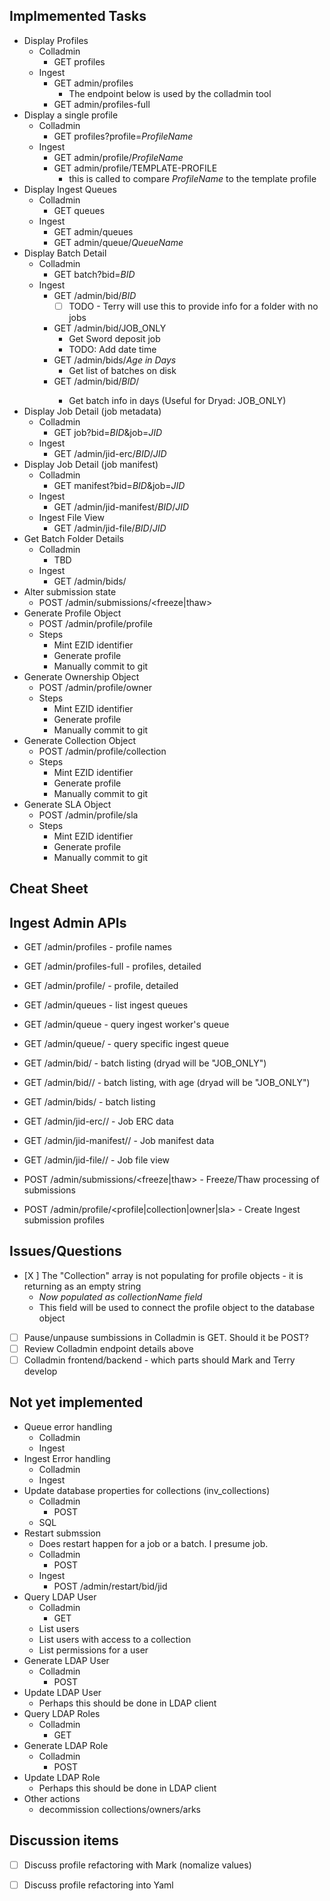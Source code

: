 ## Implmemented Tasks
- Display Profiles
  - Colladmin 
    - GET profiles
  - Ingest
    - GET admin/profiles 
      - The endpoint below is used by the colladmin tool
    - GET admin/profiles-full
- Display a single profile
  - Colladmin
    - GET profiles?profile=*ProfileName*
  - Ingest
    - GET admin/profile/*ProfileName*
    - GET admin/profile/TEMPLATE-PROFILE
      - this is called to compare *ProfileName* to the template profile
- Display Ingest Queues
  - Colladmin
    - GET queues
  - Ingest
    - GET admin/queues
    - GET admin/queue/*QueueName*
- Display Batch Detail
  - Colladmin
    - GET batch?bid=*BID*
  - Ingest
    - GET /admin/bid/*BID*
      - [ ] TODO - Terry will use this to provide info for a folder with no jobs 
    - GET /admin/bid/JOB_ONLY
      - Get Sword deposit job
      - TODO: Add date time 
    - GET /admin/bids/*Age in Days*
      - Get list of batches on disk
    - GET /admin/bid/*BID*/<age in days>
      - Get batch info in days (Useful for Dryad: JOB_ONLY)
- Display Job Detail (job metadata)
  - Colladmin
    - GET job?bid=*BID*&job=*JID*
  - Ingest
    - GET /admin/jid-erc/*BID*/*JID*
- Display Job Detail (job manifest)
  - Colladmin
    - GET manifest?bid=*BID*&job=*JID*
  - Ingest
    - GET /admin/jid-manifest/*BID*/*JID*
  - Ingest File View
    - GET /admin/jid-file/*BID*/*JID*
- Get Batch Folder Details
  - Colladmin
    - TBD
  - Ingest
    - GET /admin/bids/<age in days> 
- Alter submission state
    - POST /admin/submissions/<freeze|thaw> 
- Generate Profile Object
  - POST /admin/profile/profile
  - Steps
    - Mint EZID identifier
    - Generate profile
    - Manually commit to git
- Generate Ownership Object
  - POST /admin/profile/owner
  - Steps
    - Mint EZID identifier
    - Generate profile
    - Manually commit to git
- Generate Collection Object
  - POST /admin/profile/collection
  - Steps
    - Mint EZID identifier
    - Generate profile
    - Manually commit to git
- Generate SLA Object
  - POST /admin/profile/sla
  - Steps
    - Mint EZID identifier
    - Generate profile
    - Manually commit to git



## Cheat Sheet
Ingest Admin APIs
------------------
- GET /admin/profiles             - profile names
- GET /admin/profiles-full        - profiles, detailed
- GET /admin/profile/<profile>    - profile, detailed

- GET /admin/queues               - list ingest queues
- GET /admin/queue                - query ingest worker's queue
- GET /admin/queue/<queue>        - query specific ingest queue

- GET /admin/bid/<bid>            - batch listing (dryad will be "JOB_ONLY")
- GET /admin/bid/<bid>/<age in days>      - batch listing, with age (dryad will be "JOB_ONLY")
- GET /admin/bids/<age in days>   - batch listing

- GET /admin/jid-erc/<bid>/<jid>  - Job ERC data
- GET /admin/jid-manifest/<bid>/<jid>     - Job manifest data
- GET /admin/jid-file/<bid>/<jid> - Job file view

- POST /admin/submissions/<freeze|thaw>   - Freeze/Thaw processing of submissions

- POST /admin/profile/<profile|collection|owner|sla> - Create Ingest submission profiles

## Issues/Questions
- [X ] The "Collection" array is not populating for profile objects - it is returning as an empty string
  - *Now populated as collectionName field*
  - This field will be used to connect the profile object to the database object
- [ ] Pause/unpause sumbissions in Colladmin is GET.  Should it be POST? 
- [ ] Review Colladmin endpoint details above
- [ ] Colladmin frontend/backend - which parts should Mark and Terry develop 

## Not yet implemented

- Queue error handling
  - Colladmin
  - Ingest
- Ingest Error handling
  - Colladmin
  - Ingest
- Update database properties for collections (inv_collections)
  - Colladmin
    - POST
  - SQL 
- Restart submssion
  - Does restart happen for a job or a batch.  I presume job. 
  - Colladmin
    - POST 
  - Ingest
    - POST /admin/restart/bid/jid
- Query LDAP User
  - Colladmin
    - GET
  - List users
  - List users with access to a collection
  - List permissions for a user 
- Generate LDAP User
  - Colladmin
    - POST
- Update LDAP User
  - Perhaps this should be done in LDAP client 
- Query LDAP Roles
  - Colladmin
    - GET
- Generate LDAP Role
  - Colladmin
    - POST
- Update LDAP Role
  - Perhaps this should be done in LDAP client 
- Other actions
  - decommission collections/owners/arks 


## Discussion items
- [ ] Discuss profile refactoring with Mark (nomalize values)
- [ ] Discuss profile refactoring into Yaml

